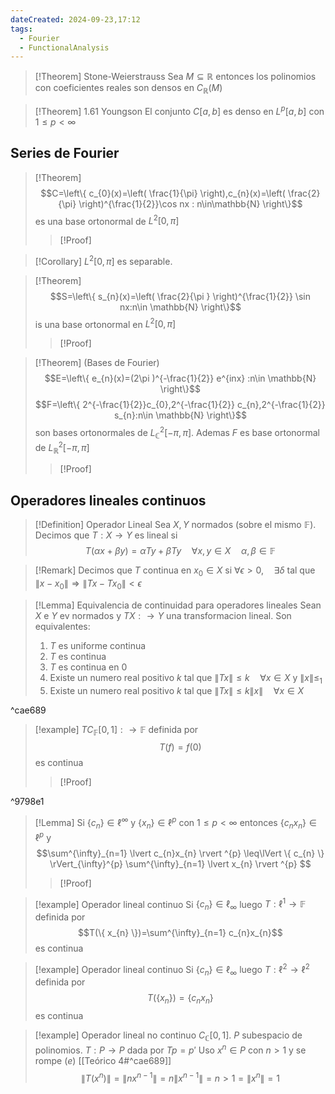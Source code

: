 ```yaml
---
dateCreated: 2024-09-23,17:12
tags:
  - Fourier
  - FunctionalAnalysis
---
```



>[!Theorem] Stone-Weierstrauss
>Sea $M\subseteq \mathbb{R}$ entonces los polinomios con coeficientes reales son densos en $C_{\mathbb{R}}(M)$

>[!Theorem] 1.61 Youngson
>El conjunto $C[a,b]$ es denso en $L^{p}[a,b]$ con $1\leq p<\infty$
## Series de Fourier
>[!Theorem]
>$$C=\left\{  c_{0}(x)=\left( \frac{1}{\pi} \right),c_{n}(x)=\left( \frac{2}{\pi} \right)^{\frac{1}{2}}\cos nx : n\in\mathbb{N} \right\}$$
>es una base ortonormal de $L^{2}[0,\pi]$
>>[!Proof]

>[!Corollary]
>$L^{2}[0,\pi]$ es separable.

>[!Theorem]
> $$S=\left\{  s_{n}(x)=\left( \frac{2}{\pi } \right)^{\frac{1}{2}} \sin nx:n\in \mathbb{N} \right\}$$
>is una base ortonormal en $L^{2}[0,\pi]$
>>[!Proof]

>[!Theorem] (Bases de Fourier)
>$$E=\left\{  e_{n}(x)=(2\pi )^{-\frac{1}{2}} e^{inx}  :n\in \mathbb{N} \right\}$$
>$$F=\left\{  2^{-\frac{1}{2}}c_{0},2^{-\frac{1}{2}} c_{n},2^{-\frac{1}{2}} s_{n}:n\in \mathbb{N}    \right\}$$
>son bases ortonormales de $L^{2}_{\mathbb{C}}[-\pi,\pi]$. Ademas $F$ es base ortonormal de $L^{2}_{\mathbb{R}}[-\pi,\pi]$
>>[!Proof]

## Operadores lineales continuos

>[!Definition] Operador Lineal
>Sea $X,Y$ normados (sobre el mismo $\mathbb{F}$). Decimos que $T:X\rightarrow Y$ es lineal si 
>$$T(\alpha x+\beta y)= \alpha Ty + \beta Ty\quad\forall {x,y}\in X\quad\alpha ,\beta \in \mathbb{F}$$

>[!Remark]
>Decimos que $T$ continua en $x_0\in X$ si $\forall \epsilon>0,\quad\exists\delta$ tal que $\lVert x-x_{0} \rVert\Rightarrow\lVert Tx-Tx_{0} \rVert<\epsilon$

>[!Lemma] Equivalencia de continuidad para operadores lineales
>Sean $X$ e $Y$ ev normados y $T X:\rightarrow Y$ una transformacion lineal. Son equivalentes:
>1. $T$ es uniforme continua
>2. $T$ es continua
>3. $T$ es continua en 0
>4. Existe un numero real positivo $k$ tal que $\lVert Tx \rVert\leq k\quad\forall x\in X$ y $\lVert x \rVert\leq_{1}$
>5. Existe un numero real positivo $k$ tal que $\lVert Tx \rVert\leq k\lVert x \rVert\quad\forall x\in X$ 

^cae689

>[!example]
>$T C_{\mathbb{F}}[0,1]:\rightarrow \mathbb{F}$ definida por $$T(f)=f(0)$$ es continua
>>[!Proof]

^9798e1

>[!Lemma]
> Si $\{ c_{n} \}\in \ell^{\infty}$ y $\{ x_{n} \}\in \ell^{p}$ con $1\leq p<\infty$ entonces $\{ c_{n}x_{n} \}\in \ell^{p}$ y $$\sum^{\infty}_{n=1} \lvert c_{n}x_{n} \rvert ^{p} \leq\lVert \{ c_{n} \} \rVert_{\infty}^{p} \sum^{\infty}_{n=1} \lvert x_{n} \rvert ^{p} $$
> >[!Proof]

>[!example] Operador lineal continuo
>Si $\{ c_{n} \}\in \ell_{\infty}$ luego $T : \ell^{1}\rightarrow \mathbb{F}$ definida por $$T(\{ x_{n} \})=\sum^{\infty}_{n=1}  c_{n}x_{n}$$
>es continua

>[!example] Operador lineal continuo
>Si $\{ c_{n} \}\in \ell_{\infty}$ luego $T : \ell^{2}\rightarrow \ell^{2}$ definida por $$T(\{ x_{n} \})=\{ c_{n}x_{n} \}$$
>es continua

>[!example] Operador lineal no continuo
>$C_{\mathbb{C}}[0,1]$. $P$ subespacio de polinomios. $T :P\rightarrow P$ dada por $Tp=p'$
>Uso $x^{n}\in P$ con $n>1$ y se rompe $(e)$ [[Teórico 4#^cae689]]
>$$\lVert T(x^{n} ) \rVert =\lVert nx^{n-1}  \rVert =n\lVert x^{n-1}\rVert=n>1=\lVert x^{n} \rVert =1$$